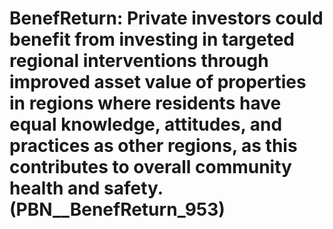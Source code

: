 # BenefReturn: __Private investors could benefit from investing in targeted regional interventions through improved asset value of properties in regions where residents have equal knowledge, attitudes, and practices as other regions, as this contributes to overall community health and safety.__ (PBN__BenefReturn_953)


